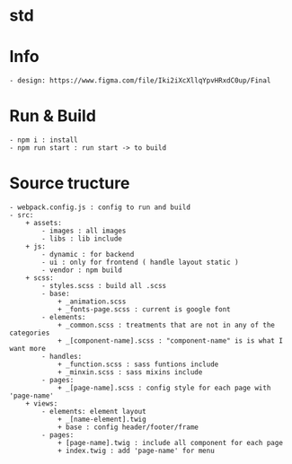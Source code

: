 # std 


# Info
    - design: https://www.figma.com/file/Iki2iXcXllqYpvHRxdC0up/Final

# Run & Build
    - npm i : install 
    - npm run start : run start -> to build

# Source tructure
````
- webpack.config.js : config to run and build 
- src: 
    + assets:
        - images : all images 
        - libs : lib include
    + js: 
        - dynamic : for backend 
        - ui : only for frontend ( handle layout static )
        - vendor : npm build
    + scss: 
        - styles.scss : build all .scss
        - base: 
            + _animation.scss 
            + _fonts-page.scss : current is google font 
        - elements: 
            + _common.scss : treatments that are not in any of the categories
            + _[component-name].scss : "component-name" is is what I want more
        - handles: 
            + _function.scss : sass funtions include
            + _minxin.scss : sass mixins include
        - pages: 
            + _[page-name].scss : config style for each page with 'page-name'
    + views: 
        - elements: element layout
            + _[name-element].twig
            + base : config header/footer/frame
        - pages:    
            + [page-name].twig : include all component for each page
            + index.twig : add 'page-name' for menu
````